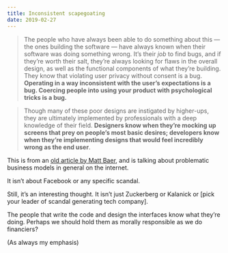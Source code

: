 ```yaml
---
title: Inconsistent scapegoating
date: 2019-02-27
---
```


<!--kg-card-begin: html--><blockquote><p>The people who have always been able to do something about this — the ones building the software — have always known when their software was doing something wrong. It&#8217;s their <em>job</em> to find bugs, and if they&#8217;re worth their salt, they&#8217;re always looking for flaws in the overall design, as well as the functional components of what they&#8217;re building. They know that violating user privacy without consent is a bug. <strong>Operating in a way inconsistent with the user&#8217;s expectations is a bug. Coercing people into using your product with psychological tricks is a bug.</strong></p>
</blockquote>
<blockquote><p>Though many of these poor designs are instigated by higher-ups, they are ultimately implemented by professionals with a deep knowledge of their field. <strong>Designers know when they&#8217;re mocking up screens that prey on people&#8217;s most basic desires; developers know when they&#8217;re implementing designs that would feel incredibly wrong as the end user</strong>.</p>
</blockquote>
<p>This is from an <a href="https://write.as/matt/how-to-actually-fix-the-internet" target="_blank" rel="noopener noreferrer">old article by Matt Baer</a>, and is talking about problematic business models in general on the internet.</p>
<p>It isn&#8217;t about Facebook or any specific scandal.</p>
<p>Still, it&#8217;s an interesting thought. It isn&#8217;t just Zuckerberg or Kalanick or [pick your leader of scandal generating tech company].</p>
<p>The people that write the code and design the interfaces know what they&#8217;re doing. Perhaps we should hold them as morally responsible as we do financiers?</p>
<p>(As always my emphasis)</p>
<!--kg-card-end: html-->